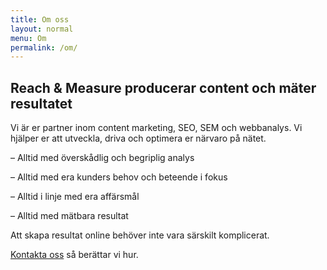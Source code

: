 ```yaml
---
title: Om oss
layout: normal
menu: Om
permalink: /om/
---
```


## Reach & Measure producerar content och mäter resultatet
Vi är er partner inom content marketing, SEO, SEM och webbanalys. Vi hjälper er att utveckla, driva och optimera er närvaro på nätet. 

– Alltid med överskådlig och begriplig analys 

– Alltid med era kunders behov och beteende i fokus 

– Alltid i linje med era affärsmål 

– Alltid med mätbara resultat 

Att skapa resultat online behöver inte vara särskilt komplicerat. 

[Kontakta oss](https://reachandmeasure.se/kontakt/) så berättar vi hur.


<script type="text/javascript" src="https://ssl.gstatic.com/trends_nrtr/2431_RC04/embed_loader.js"></script> <script type="text/javascript"> trends.embed.renderExploreWidget("TIMESERIES", {"comparisonItem":[{"keyword":"content","geo":"SE","time":"today 12-m"},{"keyword":"analys","geo":"SE","time":"today 12-m"}],"category":25,"property":""}, {"exploreQuery":"cat=25&geo=SE&q=content,analys&date=today 12-m,today 12-m","guestPath":"https://trends.google.com:443/trends/embed/"}); </script> 
